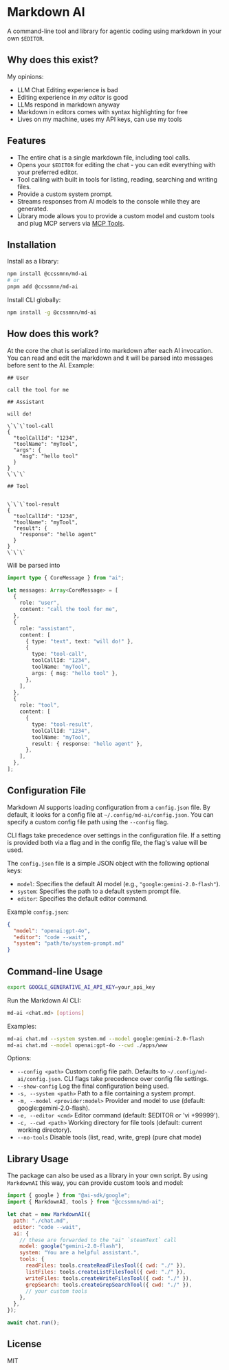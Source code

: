 # Markdown AI

A command-line tool and library for agentic coding using markdown in your own `$EDITOR`.

## Why does this exist?

My opinions:

- LLM Chat Editing experience is bad
- Editing experience in _my editor_ is good
- LLMs respond in markdown anyway
- Markdown in editors comes with syntax highlighting for free
- Lives on my machine, uses my API keys, can use my tools

## Features

- The entire chat is a single markdown file, including tool calls.
- Opens your `$EDITOR` for editing the chat - you can edit everything with your preferred editor.
- Tool calling with built in tools for listing, reading, searching and writing files.
- Provide a custom system prompt.
- Streams responses from AI models to the console while they are generated.
- Library mode allows you to provide a custom model and custom tools and plug MCP servers via [MCP Tools](https://ai-sdk.dev/docs/ai-sdk-core/tools-and-tool-calling#mcp-tools).

## Installation

Install as a library:

```bash
npm install @ccssmnn/md-ai
# or
pnpm add @ccssmnn/md-ai
```

Install CLI globally:

```bash
npm install -g @ccssmnn/md-ai
```

## How does this work?

At the core the chat is serialized into markdown after each AI invocation.
You can read and edit the markdown and it will be parsed into messages before sent to the AI.
Example:

```
## User

call the tool for me

## Assistant

will do!

\`\`\`tool-call
{
  "toolCallId": "1234",
  "toolName": "myTool",
  "args": {
    "msg": "hello tool"
  }
}
\`\`\`

## Tool


\`\`\`tool-result
{
  "toolCallId": "1234",
  "toolName": "myTool",
  "result": {
    "response": "hello agent"
  }
}
\`\`\`
```

Will be parsed into

```typescript
import type { CoreMessage } from "ai";

let messages: Array<CoreMessage> = [
  {
    role: "user",
    content: "call the tool for me",
  },
  {
    role: "assistant",
    content: [
      { type: "text", text: "will do!" },
      {
        type: "tool-call",
        toolCallId: "1234",
        toolName: "myTool",
        args: { msg: "hello tool" },
      },
    ],
  },
  {
    role: "tool",
    content: [
      {
        type: "tool-result",
        toolCallId: "1234",
        toolName: "myTool",
        result: { response: "hello agent" },
      },
    ],
  },
];
```

## Configuration File

Markdown AI supports loading configuration from a `config.json` file. By default, it looks for a config file at `~/.config/md-ai/config.json`. You can specify a custom config file path using the `--config` flag.

CLI flags take precedence over settings in the configuration file. If a setting is provided both via a flag and in the config file, the flag's value will be used.

The `config.json` file is a simple JSON object with the following optional keys:

- `model`: Specifies the default AI model (e.g., `"google:gemini-2.0-flash"`).
- `system`: Specifies the path to a default system prompt file.
- `editor`: Specifies the default editor command.

Example `config.json`:

```json
{
  "model": "openai:gpt-4o",
  "editor": "code --wait",
  "system": "path/to/system-prompt.md"
}
```

## Command-line Usage

```bash
export GOOGLE_GENERATIVE_AI_API_KEY=your_api_key
```

Run the Markdown AI CLI:

```bash
md-ai <chat.md> [options]
```

Examples:

```bash
md-ai chat.md --system system.md --model google:gemini-2.0-flash
md-ai chat.md --model openai:gpt-4o --cwd ./apps/www
```

Options:

- `--config <path>` Custom config file path. Defaults to `~/.config/md-ai/config.json`. CLI flags take precedence over config file settings.
- `--show-config` Log the final configuration being used.
- `-s, --system <path>` Path to a file containing a system prompt.
- `-m, --model <provider:model>` Provider and model to use (default: google:gemini-2.0-flash).
- `-e, --editor <cmd>` Editor command (default: $EDITOR or 'vi +99999').
- `-c, --cwd <path>` Working directory for file tools (default: current working directory).
- `--no-tools` Disable tools (list, read, write, grep) (pure chat mode)

## Library Usage

The package can also be used as a library in your own script.
By using `MarkdownAI` this way, you can provide custom tools and model:

```javascript
import { google } from "@ai-sdk/google";
import { MarkdownAI, tools } from "@ccssmnn/md-ai";

let chat = new MarkdownAI({
  path: "./chat.md",
  editor: "code --wait",
  ai: {
    // these are forwarded to the "ai" `steamText` call
    model: google("gemini-2.0-flash"),
    system: "You are a helpful assistant.",
    tools: {
      readFiles: tools.createReadFilesTool({ cwd: "./" }),
      listFiles: tools.createListFilesTool({ cwd: "./" }),
      writeFiles: tools.createWriteFilesTool({ cwd: "./" }),
      grepSearch: tools.createGrepSearchTool({ cwd: "./" }),
      // your custom tools
    },
  },
});

await chat.run();
```

## License

MIT
